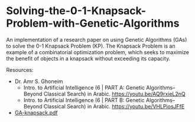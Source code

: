 # Solving-the-0-1-Knapsack-Problem-with-Genetic-Algorithms
An implementation of a research paper on using Genetic Algorithms (GAs) to solve the 0-1 Knapsack Problem (KP). The Knapsack Problem is an example of a combinatorial optimization problem, which seeks to maximize the benefit of objects in a knapsack without exceeding its capacity.

Resources:
- Dr. Amr S. Ghoneim
  - Intro. to Artificial Intelligence (6 | PART A: Genetic Algorithms–Beyond Classical Search) in Arabic. https://youtu.be/AQ9rxieL2nQ
  - Intro. to Artificial Intelligence (6 | PART B: Genetic Algorithms–Beyond Classical Search) in Arabic. https://youtu.be/VHLPiosJFfE
- [GA-knapsack.pdf](https://github.com/Mohamed-Harby/Solving-the-0-1-Knapsack-Problem-with-Genetic-Algorithms/files/10299232/GA-knapsack.pdf)
